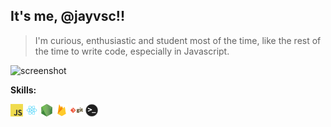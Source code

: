 <h2>It's me, @jayvsc!!</h2>


> I'm curious, enthusiastic and student most of the time, like the rest of the time to write code, especially in Javascript. 

<img alt="screenshot" src="[[https://github.com/Ridermansb/ridermansb/blob/master/Screen%20Shot.png?raw=true](https://i.ibb.co/wgRVLT2/Screen-Shot-1402-09-04-at-04-01-19.png)](https://i.ibb.co/wgRVLT2/Screen-Shot-1402-09-04-at-04-01-19.png)" />

**Skills:**  

<code><img height="20" src="https://raw.githubusercontent.com/github/explore/80688e429a7d4ef2fca1e82350fe8e3517d3494d/topics/javascript/javascript.png"></code>
<code><img height="20" src="https://raw.githubusercontent.com/github/explore/80688e429a7d4ef2fca1e82350fe8e3517d3494d/topics/react/react.png"></code>
<code><img height="20" src="https://raw.githubusercontent.com/github/explore/80688e429a7d4ef2fca1e82350fe8e3517d3494d/topics/nodejs/nodejs.png"></code>
<code><img height="20" src="https://raw.githubusercontent.com/github/explore/80688e429a7d4ef2fca1e82350fe8e3517d3494d/topics/firebase/firebase.png"></code>
<code><img height="20" src="https://raw.githubusercontent.com/github/explore/80688e429a7d4ef2fca1e82350fe8e3517d3494d/topics/git/git.png"></code>
<code><img height="20" src="https://raw.githubusercontent.com/github/explore/80688e429a7d4ef2fca1e82350fe8e3517d3494d/topics/terminal/terminal.png"></code>
